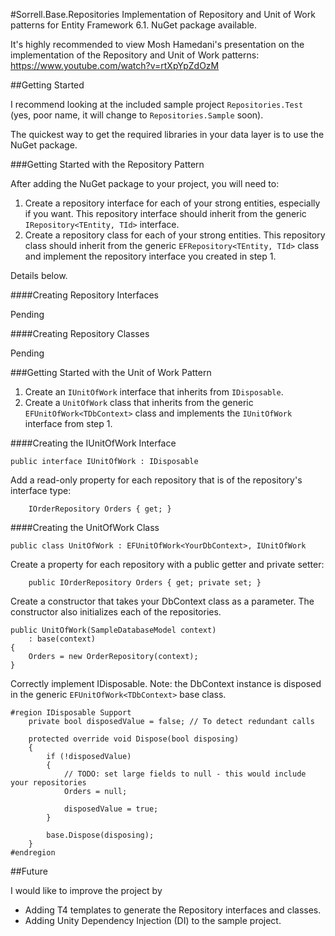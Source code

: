 #Sorrell.Base.Repositories
Implementation of Repository and Unit of Work patterns for Entity Framework 6.1. NuGet package available.

It's highly recommended to view Mosh Hamedani's presentation on the implementation of the Repository and Unit of Work patterns: https://www.youtube.com/watch?v=rtXpYpZdOzM

##Getting Started

I recommend looking at the included sample project `Repositories.Test` (yes, poor name, it will change to `Repositories.Sample` soon).

The quickest way to get the required libraries in your data layer is to use the NuGet package.

###Getting Started with the Repository Pattern

After adding the NuGet package to your project, you will need to:

1. Create a repository interface for each of your strong entities, especially if you want. This repository interface should inherit from the generic `IRepository<TEntity, TId>` interface.
2. Create a repository class for each of your strong entities. This repository class should inherit from the generic `EFRepository<TEntity, TId>` class and implement the repository interface you created in step 1.

Details below.

####Creating Repository Interfaces

Pending

####Creating Repository Classes

Pending

###Getting Started with the Unit of Work Pattern

1. Create an `IUnitOfWork` interface that inherits from `IDisposable`.
2. Create a `UnitOfWork` class that inherits from the generic `EFUnitOfWork<TDbContext>` class and implements the `IUnitOfWork` interface from step 1.

####Creating the IUnitOfWork Interface

```
public interface IUnitOfWork : IDisposable
```

Add a read-only property for each repository that is of the repository's interface type:

```
    IOrderRepository Orders { get; }
```

####Creating the UnitOfWork Class

```
public class UnitOfWork : EFUnitOfWork<YourDbContext>, IUnitOfWork
```

Create a property for each repository with a public getter and private setter:

````
    public IOrderRepository Orders { get; private set; }
````

Create a constructor that takes your DbContext class as a parameter. The constructor also initializes each of the repositories.

```
public UnitOfWork(SampleDatabaseModel context)
    : base(context)
{
    Orders = new OrderRepository(context);
}
```

Correctly implement IDisposable. Note: the DbContext instance is disposed in the generic `EFUnitOfWork<TDbContext>` base class.

```
#region IDisposable Support
    private bool disposedValue = false; // To detect redundant calls

    protected override void Dispose(bool disposing)
    {
        if (!disposedValue)
        {
            // TODO: set large fields to null - this would include your repositories
            Orders = null;

            disposedValue = true;
        }
        
        base.Dispose(disposing);
    }
#endregion
```

##Future

I would like to improve the project by
- Adding T4 templates to generate the Repository interfaces and classes.
- Adding Unity Dependency Injection (DI) to the sample project.
